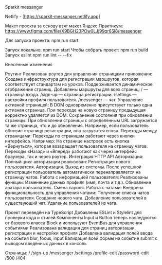 Sparkit messanger

Netlify - [https://sparkit-messanger.netlify.app]

Макет проекта за основу взят макет Яндекс Практикум: https://www.figma.com/file/X9BGH23POw0LJj99qr6Sl8/messenger

Для запуска проекта:
npm run start

Запуск локально:
npm run start
Чтобы собрать проект:
npm run build
Запуск eslint
npm run lint -- --fix

Внесённые изменения



Роутинг
Реализован роутер для управления страницами приложения:
Создана инфраструктура для регистрации маршрутов, которая соответствует стандартам из уроков.
Поддерживается динамическое отображение страниц.
Добавлены маршруты для всех страниц:
/ — страница входа.
/sign-up — страница регистрации.
/settings — настройки профиля пользователя.
/messenger — чат.
Управление активной страницей:
В DOM одновременно присутствует только одна активная страница.
При переходе на новую страницу предыдущая корректно удаляется из DOM.
Сохранение состояния при обновлении страницы:
При обновлении страницы с определённым URL загружается та же страница, что и до обновления. Например, если пользователь обновил страницу регистрации, она загрузится снова.
Переходы между страницами:
Переходы по страницам работают через кнопки интерфейса. Например:
На странице настроек есть кнопка «Вернуться», которая возвращает пользователя на страницу чатов.
Переходы «Назад» и «Вперёд» работают как через интерфейс браузера, так и через роутер.
Интеграция HTTP API
Авторизация:
Полный цикл авторизации реализован:
Регистрация нового пользователя.
Авторизация.
Выход из системы.
После успешной регистрации пользователь автоматически перенаправляется на страницу чатов.
Работа с информацией пользователя:
Реализованы функции:
Изменение данных профиля (имя, почта и т.д.).
Обновление аватара пользователя.
Смена пароля.
Работа с чатами:
Внедрена функциональность для управления чатами:
Получение списка чатов пользователя.
Создание нового чата.
Добавление пользователей в существующий чат.
Удаление пользователей из чата.

Проект переведён на TypeScript
Добавлены ESLint и Stylelint для проверки кода и стилей
Компоненты Input и Button теперь наследуются от базового класса Block и используют EventBus для управления событиями
Реализована валидация для страниц авторизации, регистрации и настройки профиля
Добавлена валидация полей ввода на события blur, focus, input
Валидация всей формы на событие submit с выводом введённых данных в консоль

Страницы:
/
/sign-up
/messenger
/settings
/profile-edit
/password-edit
/500
/404
